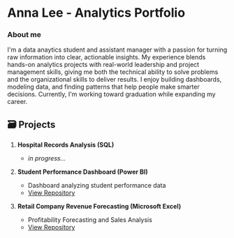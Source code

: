 # Anna Lee - Analytics Portfolio
### About me
I'm a data anaytics student and assistant manager with a passion for turning raw information into clear, actionable insights. My experience blends hands-on analytics projects with real-world leadership and project management skills, giving me both the technical ability to solve problems and the organizational skills to deliver results. I enjoy building dashboards, modeling data, and finding patterns that help people make smarter decisions. Currently, I'm working toward graduation while expanding my career.

## 🗃️ Projects

1. **Hospital Records Analysis (SQL)**
   - *in progress...*
  
3. **Student Performance Dashboard (Power BI)**
   - Dashboard analyzing student performance data
   - [View Repository](https://github.com/annalee-data/studentperformance-powerbi/blob/main/README.md)

4. **Retail Company Revenue Forecasting (Microsoft Excel)**
   - Profitability Forecasting and Sales Analysis
   - [View Repository](https://github.com/annalee-data/retailrevenue-excel/blob/main/README.md)

